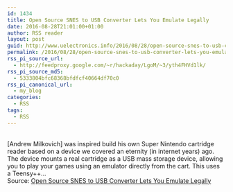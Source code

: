 ```yaml
---
id: 1434
title: Open Source SNES to USB Converter Lets You Emulate Legally
date: 2016-08-28T21:01:00+01:00
author: RSS reader
layout: post
guid: http://www.uelectronics.info/2016/08/28/open-source-snes-to-usb-converter-lets-you-emulate-legally/
permalink: /2016/08/28/open-source-snes-to-usb-converter-lets-you-emulate-legally/
rss_pi_source_url:
  - http://feedproxy.google.com/~r/hackaday/LgoM/~3/yth4FHVd1lk/
rss_pi_source_md5:
  - 5333804bfc68368bfdfcf40664df70c0
rss_pi_canonical_url:
  - my_blog
categories:
  - RSS
tags:
  - RSS
---
```

&#013;  
[Andrew Milkovich] was inspired build his own Super Nintendo cartridge reader based on a device we covered an eternity (in internet years) ago. The device mounts a real cartridge as a USB mass storage device, allowing you to play your games using an emulator directly from the cart. This uses a Teensy++…&#013;  
Source: <a href="http://feedproxy.google.com/~r/hackaday/LgoM/~3/yth4FHVd1lk/" target="_blank">Open Source SNES to USB Converter Lets You Emulate Legally</a>